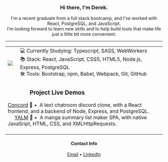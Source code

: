 <h3 align="center">Hi there, I'm Derek.</h3>

<p align="center">
  I'm a recent graduate from a full stack bootcamp, and I've worked with React,
  PostgreSQL, and JavaScript.<br />
  I'm looking forward to learn new skills and to help build tools that make life
  just a little bit more convenient.
</p>

-----

<table align="center">
  <tr>
    <td>
      <img
        src="https://github-readme-stats.vercel.app/api/top-langs/?username=luiderek&layout=compact&langs_count=4&theme=github_dark&hide_title=true&hide_border=true" />
    </td>
    <td>
      <div>💻 Currently Studying: Typescript, SASS, WebWorkers</div>
      <div>
        📚 Stack: React, JavaScript, CSS5, HTML5, Node.js, Express, PostgreSQL
      </div>
      <div>🛠 Tools: Bootstrap, npm, Babel, Webpack, Git, GitHub</div>
    </td>
  </tr>
  <tr></tr>
  <!-- Empty table row to avoid the whole "every other" table styling effect -->
  <tr>
    <td colspan="2">
      <h3>
        &nbsp; &nbsp; &nbsp; &nbsp; &nbsp; &nbsp; &nbsp; Project Live Demos
      </h3>
      <div>
        <a href="https://chat-concord.herokuapp.com/">Concord</a> 💬 • &nbsp;A
        text chatroom discord clone, with a React frontend, and a backend of
        Node, Express, and PostgreSQL.
      </div>
      <div>
        &nbsp; &nbsp;&nbsp;
        <a href="https://luiderek.github.io/ajax-project/">YALM</a> 📝 • &nbsp;A
        manga summary list maker SPA, with native JavaSript, HTML, CSS, and
        XMLHttpRequests.
      </div>
      <div>&nbsp;</div>
    </td>
  </tr>
</table>

<h4 align=center> Contact Info </h4>

<div align="center">
  <a href="mailto:luiderek@outlook.com">Email</a> •
  <a href="https://www.linkedin.com/in/derek-lui/">LinkedIn</a>
</div>
